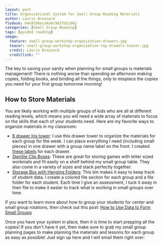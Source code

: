 ```yaml
---
layout: post
title: Organizational System for Small Group Reading Materials
author: Laurin Brainard
flodesk: 64e9196ecd4a9c983fd2c062
categories: [Small Group Reading]
tags: [guided reading]
image:
  feature: small-group-workshop-organization-drawers.jpg
  teaser: small-group-workshop-organization-top-drawers-teaser.jpg
  credit: Laurin Brainard
  creditlink: ""
---
```

The key to saving your sanity when planning for small groups is materials management! There is nothing worse than spending an afternoon making copies, folding books, and binding all the things, only to misplace the copies you need for your first group tomorrow morning! 

## How to Store Materials

You are likely working with multiple groups of kids who are all at different reading levels, which means you will need a wide array of materials to focus on the skills that each of your students need. Here are my favorite ways to organize materials in my classroom:

- [6 drawer Iris tower](https://amzn.to/44siyNI): I use this drawer tower to organize the materials for each group for the week. I can place everything I need (including small pieces) in one drawer with a group name label on the front. I created [these labels](https://www.teacherspayteachers.com/Product/Black-and-Brights-EDITABLE-Bin-Labels-Classroom-Decor-3371262?utm_source=PB%20Blog&utm_campaign=Sterilite%20bin%20labels) for each drawer.
- [Sterilite Clip Boxes](https://amzn.to/44qZE9O): These are great for storing games with letter sized workmats and fit easily on a shelf behind my small group table. They also come in a variety of sizes and stack perfectly together.
- [Storage Box with Hanging Folders](https://amzn.to/3qM0EaM): This bin makes it easy to keep track of student data. I create a colored file section for each group and a file folder for each student. Each time I give an assessment, I tuck it away in their file to make it easier to track what is working in small groups over time.

If you want to learn more about how to group your students for center and small group rotations, then check out this post: [How to Use Data to Form Small Groups](https://theprimarybrain.com/small%20group%20reading/2023/08/25/How-To-Use-Data-To-Form-Small-Groups/)

Once you have your system in place, then it is time to start prepping all the copies! If you don't have it yet, then make sure to grab my small group planning pages to make planning the materials and lessons for each group as easy as possible! Just sign up here and I will email them right over:
